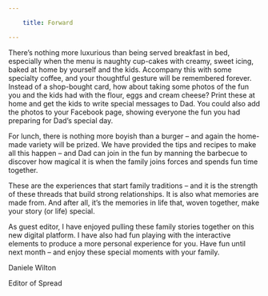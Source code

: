 ```yaml
---

    title: Forward

---
```


There’s nothing more luxurious than being served breakfast in bed, especially when the menu is naughty cup-cakes with creamy, sweet icing, baked at home by yourself and the kids. Accompany this with some specialty coffee, and your thoughtful gesture will be remembered forever. Instead of a shop-bought card, how about taking some photos of the fun you and the kids had with the flour, eggs and cream cheese? Print these at home and get the kids to write special messages to Dad. You could also add the photos to your Facebook page, showing everyone the fun you had preparing for Dad’s special day.

For lunch, there is nothing more boyish than a burger – and again the home-made variety will be prized. We have provided the tips and recipes to make all this happen – and Dad can join in the fun by manning the barbecue to discover how magical it is when the family joins forces and spends fun time together.

These are the experiences that start family traditions – and it is the strength of these threads that build strong relationships. It is also what memories are made from. And after all, it’s the memories in life that, woven together, make your story (or life) special.

As guest editor, I have enjoyed pulling these family stories together on this new digital platform. I have also had fun playing with the interactive elements to produce a more personal experience for you. Have fun until next month – and enjoy these special moments with your family.

Daniele Wilton 

Editor of Spread

